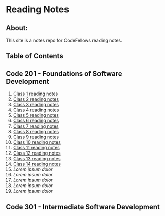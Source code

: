 # Reading Notes

## About:

This site is a notes repo for CodeFellows reading notes.

## Table of Contents

## Code 201 - Foundations of Software Development

1. [Class 1 reading notes](class-01.md)
2. [Class 2 reading notes](class-02.md)
3. [Class 3 reading notes](class-03.md)
4. [Class 4 reading notes](class-04.md)
5. [Class 5 reading notes](class-05.md)
6. [Class 6 reading notes](class-06.md)
7. [Class 7 reading notes](class-07.md)
8. [Class 8 reading notes](class-08.md)
9. [Class 9 reading notes](class-09.md)
10. [Class 10 reading notes](class-10.md)
11. [Class 11 reading notes](class-11.md)
12. [Class 12 reading notes](class-12.md)
13. [Class 13 reading notes](class-13.md)
14. [Class 14 reading notes](class-14.md)
15. _Lorem ipsum dolor_
16. _Lorem ipsum dolor_
17. _Lorem ipsum dolor_
18. _Lorem ipsum dolor_
19. _Lorem ipsum dolor_

## Code 301 - Intermediate Software Development
